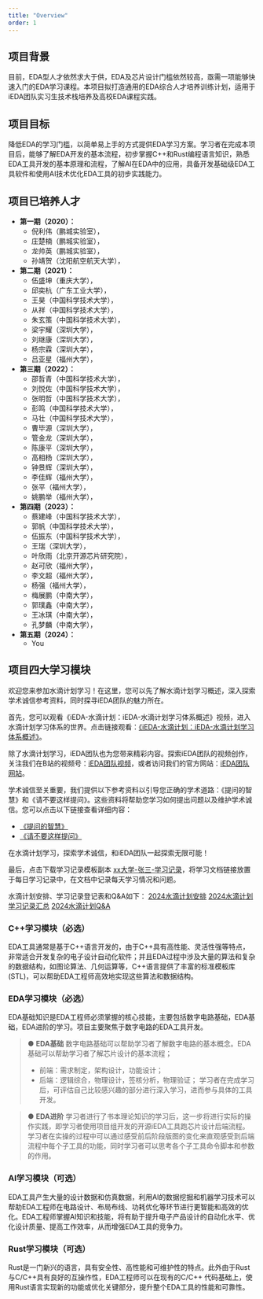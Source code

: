 ```yaml
---
title: "Overview"
order: 1
---
```

## **项目背景**

目前，EDA型人才依然求大于供，EDA及芯片设计门槛依然较高，亟需一项能够快速入门的EDA学习课程。本项目拟打造通用的EDA综合人才培养训练计划，适用于iEDA团队实习生技术栈培养及高校EDA课程实践。

## **项目目标**

降低EDA的学习门槛，以简单易上手的方式提供EDA学习方案。学习者在完成本项目后，能够了解EDA开发的基本流程，初步掌握C++和Rust编程语言知识，熟悉EDA工具开发的基本原理和流程，了解AI在EDA中的应用，具备开发基础级EDA工具软件和使用AI技术优化EDA工具的初步实践能力。

## **项目已培养人才**

- **第一期（2020）：**
  - 倪利伟（鹏城实验室），
  - 庄楚楠（鹏城实验室），
  - 龙帅英（鹏城实验室），
  - 孙靖贺（沈阳航空航天大学），
- **第二期（2021）：**
  - 伍盛坤（重庆大学），
  - 邱奕杭（广东工业大学），
  - 王昊（中国科学技术大学），
  - 从祥（中国科学技术大学），
  - 朱玄策（中国科学技术大学），
  - 梁宇耀（深圳大学），
  - 刘继康（深圳大学），
  - 杨宗霖（深圳大学），
  - 吕亚星（福州大学），
- **第三期（2022）：**
  - 邵哲青（中国科学技术大学），
  - 刘悦佐（中国科学技术大学），
  - 张明哲（中国科学技术大学），
  - 彭鸣（中国科学技术大学），
  - 马壮（中国科学技术大学），
  - 曹毕源（深圳大学），
  - 管金龙（深圳大学），
  - 陈康平（深圳大学），
  - 高相杨（深圳大学），
  - 钟景辉（深圳大学），
  - 李佳辉（福州大学），
  - 张平（福州大学），
  - 姚鹏举（福州大学），
- **第四期（2023）：**
  - 蔡建峰（中国科学技术大学），
  - 郭帆（中国科学技术大学），
  - 伍振东（中国科学技术大学），
  - 王瑞（深圳大学），
  - 叶欣雨（北京开源芯片研究院），
  - 赵可欣（福州大学），
  - 李文超（福州大学），
  - 杨强（福州大学），
  - 梅展鹏（中南大学），
  - 郭璞鑫（中南大学），
  - 王冰琪（中南大学），
  - 孔梦麟（中南大学），
- **第五期（2024）：**
  - You

## **项目四大学习模块**

欢迎您来参加水滴计划学习！在这里，您可以先了解水滴计划学习概述，深入探索学术诚信参考资料，同时探寻iEDA团队的魅力所在。

首先，您可以观看《iEDA-水滴计划：iEDA-水滴计划学习体系概述》视频，进入水滴计划学习体系的世界。点击链接观看：[《iEDA-水滴计划：iEDA-水滴计划学习体系概述》](https://www.bilibili.com/video/BV1fz4y1W7si)。

除了水滴计划学习，iEDA团队也为您带来精彩内容。探索iEDA团队的视频创作，关注我们在B站的视频号：[iEDA团队视频](https://space.bilibili.com/1189298533)，或者访问我们的官方网站：[iEDA团队网站](https://ieda.oscc.cc)。

学术诚信至关重要，我们提供以下参考资料以引导您正确的学术道路：《提问的智慧》和《请不要这样提问》。这些资料将帮助您学习如何提出问题以及维护学术诚信。您可以点击以下链接查看详细内容：

- [《提问的智慧》](https://github.com/ryanhanwu/How-To-Ask-Questions-The-Smart-Way/blob/master/README-zh_CN.md)
- [《请不要这样提问》](https://github.com/tangx/Stop-Ask-Questions-The-Stupid-Ways/blob/master/README.md)

在水滴计划学习，探索学术诚信，和iEDA团队一起探索无限可能！

最后，点击下载学习记录模板副本 [xx大学-张三-学习记录](https://docs.qq.com/sheet/DVWxnZXh4RU1QTnRp)，将学习文档链接放置于每日学习记录中，在文档中记录每天学习情况和问题。

水滴计划安排、学习记录登记表和Q&A如下：
[2024水滴计划安排](https://docs.qq.com/sheet/DYnlkTnp4cFJVV0RZ?tab=BB08J2)
[2024水滴计划学习记录汇总](https://docs.qq.com/sheet/DVXRHZHZkdWVCdnp0?tab=BB08J2)
[2024水滴计划Q&amp;A](https://docs.qq.com/doc/DUVdvZ3V6THVHWHRr)

### **C++学习模块**（必选）

EDA工具通常是基于C++语言开发的，由于C++具有高性能、灵活性强等特点，非常适合开发复杂的电子设计自动化软件；并且EDA过程中涉及大量的算法和复杂的数据结构，如图论算法、几何运算等，C++语言提供了丰富的标准模板库(STL)，可以帮助EDA工程师高效地实现这些算法和数据结构。

### **EDA学习模块**（必选）

EDA基础知识是EDA工程师必须掌握的核心技能，主要包括数字电路基础，EDA基础，EDA进阶的学习。项目主要聚焦于数字电路的EDA工具开发。

> ● **EDA基础**
> 数字电路基础可以帮助学习者了解数字电路的基本概念。EDA基础可以帮助学习者了解芯片设计的基本流程；
>
> - 前端：需求制定，架构设计，功能设计；
> - 后端：逻辑综合，物理设计，签核分析，物理验证；
>   学习者在完成学习后，可评估自己比较感兴趣的部分进行深入学习，进而参与具体的工具开发。

> ● **EDA进阶**
> 学习者进行了书本理论知识的学习后，这一步将进行实际的操作实践，即学习者使用项目组开发的开源iEDA工具跑芯片设计后端流程。
> 学习者在实操的过程中可以通过感受前后阶段版图的变化来直观感受到后端流程中每个子工具的功能，同时学习者可以思考各个子工具命令脚本和参数的作用。

### **AI学习模块**（可选）

EDA工具产生大量的设计数据和仿真数据，利用AI的数据挖掘和机器学习技术可以帮助EDA工程师在电路设计、布局布线、功耗优化等环节进行更智能和高效的优化。EDA工程师掌握AI知识和技能，将有助于提升电子产品设计的自动化水平、优化设计质量、提高工作效率，从而增强EDA工具的竞争力。

### **Rust学习模块**（可选）

 Rust是一门新兴的语言，具有安全性、高性能和可维护性的特点。此外由于Rust与C/C++具有良好的互操作性，EDA工程师可以在现有的C/C++ 代码基础上，使用Rust语言实现新的功能或优化关键部分，提升整个EDA工具的性能和可靠性。
